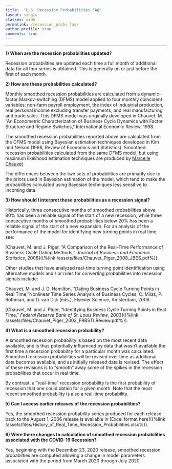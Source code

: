 ```yaml
---
title:  "U.S. Recession Probabilities FAQ"
layout: single
classes: wide
permalink: /recession_probs_faq/
author_profile: true
comments: true
---
```


<HR>

<b>1) When are the recession probabilities updated?</b>

Recession probabilities are updated each time a full month of additional data for all four series is obtained. This is generally on or just before the first of each month.

<b> 2) How are these probabilities calculated? </b>

Monthly smoothed recession probabilities are calculated from a dynamic-factor Markov-switching (DFMS) model applied to four monthly coincident variables: non-farm payroll employment, the index of industrial production, real personal income excluding transfer payments, and real manufacturing and trade sales. This DFMS model was originally developed in Chauvet, M. “An Econometric Characterization of Business Cycle Dynamics with Factor Structure and Regime Switches,” International Economic Review, 1998. 

The smoothed recession probabilities reported above are calculated from the DFMS model using Bayesian estimation techniques developed in Kim and Nelson (1998, Review of Economics and Statistics). Smoothed recession probabilities calculated from the same DFMS model, but using maximum likelihood estimation techniques are produced by [Marcelle Chauvet](https://sites.google.com/site/crefcus/probabilities-of-recession)

The differences between the two sets of probabilities are primarily due to the priors used in Bayesian estimation of the model, which tend to make the probabilities calculated using Bayesian techniques less sensitive to incoming data.

<b> 3) How should I interpret these probabilities as a recession signal? </b> 

Historically, three consecutive months of smoothed probabilities above 80% has been a reliable signal of the start of a new recession, while three consecutive months of smoothed probabilities below 20% has been a reliable signal of the start of a new expansion. For an analysis of the performance of the model for identifying new turning points in real time, see:

[Chauvet, M. and J. Piger, “A Comparison of the Real-Time Performance of Business Cycle Dating Methods,” *Journal of Business and Economic Statistics*, 2008]({%link /assets/files/Chauvet_Piger_2008_JBES.pdf%}).

Other studies that have analyzed real-time turning point identification using alternative models and / or rules for converting probabilities into recession signals include:

Chauvet, M. and J. D. Hamilton, “Dating Business Cycle Turning Points in Real Time,”Nonlinear Time Series Analysis of Business Cycles, C. Milas, P. Rothman, and D. van Dijk (eds.), Elsevier Science, Amsterdam, 2006.

[Chauvet, M. and J. Piger, “Identifying Business Cycle Turning Points in Real Time,” *Federal Reserve Bank of St. Louis Review*, 2003]({%link /assets/files/Chauvet_Piger_2003_FRBSTLReview.pdf%}).

<b> 4) What is a smoothed recession probability? </b> 

A smoothed recession probability is based on the most recent data available, and is thus potentially influenced by data that wasn’t available the first time a recession probability for a particular month was calculated. Smoothed recession probabilities will be revised over time as additional data becomes available, and as initially released data is revised. The effect of these revisions is to “smooth” away some of the spikes in the recession probabilities that occur in real time. 

By contrast, a “real-time” recession probability is the first probability of recession that one could obtain for a given month. Note that the most recent smoothed probability is also a real-time probability. 

<b> 5) Can I access earlier releases of the recession probabilities? </b> 

Yes, the smoothed recession probability series produced for each release back to the August 1, 2006 release is available in [Excel format here]({%link /assets/files/History_of_Real_Time_Recession_Probabilities.xlsx%}).

<b> 6) Were there changes to calculation of smoothed recession probabilities associated with the COVID-19 Recession? </b> 

Yes, beginning with the December 23, 2020 release, smoothed recession probabilties are computed allowing a change in model parameters associated with the period from March 2020 through July 2020.
